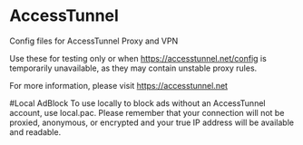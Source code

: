 # AccessTunnel
Config files for AccessTunnel Proxy and VPN

Use these for testing only or when https://accesstunnel.net/config is temporarily unavailable, as they may contain unstable proxy rules.

For more information, please visit https://accesstunnel.net

#Local AdBlock
To use locally to block ads without an AccessTunnel account, use local.pac.  Please remember that your connection will not be proxied, anonymous, or encrypted and your true IP address will be available and readable.

